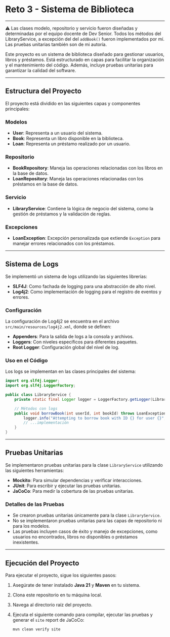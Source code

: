 # Reto 3 - Sistema de Biblioteca

---

:warning: Las clases modelo, repositorio y servicio fueron diseñadas y determinadas por el equipo docente de Dev Senior. Todos los métodos del LibraryService, a excepción del del `addBook()` fueron implementados por mí. Las pruebas unitarias también son de mi autoría.

Este proyecto es un sistema de biblioteca diseñado para gestionar usuarios, libros y préstamos. Está estructurado en capas para facilitar la organización y el mantenimiento del código. Además, incluye pruebas unitarias para garantizar la calidad del software.

---

## Estructura del Proyecto

El proyecto está dividido en las siguientes capas y componentes principales:

### Modelos

- **User**: Representa a un usuario del sistema.
- **Book**: Representa un libro disponible en la biblioteca.
- **Loan**: Representa un préstamo realizado por un usuario.

### Repositorio

- **BookRepository**: Maneja las operaciones relacionadas con los libros en la base de datos.
- **LoanRepository**: Maneja las operaciones relacionadas con los préstamos en la base de datos.

### Servicio

- **LibraryService**: Contiene la lógica de negocio del sistema, como la gestión de préstamos y la validación de reglas.

### Excepciones

- **LoanException**: Excepción personalizada que extiende `Exception` para manejar errores relacionados con los préstamos.

---

## Sistema de Logs

Se implementó un sistema de logs utilizando las siguientes librerías:

- **SLF4J**: Como fachada de logging para una abstracción de alto nivel.
- **Log4j2**: Como implementación de logging para el registro de eventos y errores.

### Configuración

La configuración de Log4j2 se encuentra en el archivo `src/main/resources/log4j2.xml`, donde se definen:

- **Appenders**: Para la salida de logs a la consola y archivos.
- **Loggers**: Con niveles específicos para diferentes paquetes.
- **Root Logger**: Configuración global del nivel de log.

### Uso en el Código

Los logs se implementan en las clases principales del sistema:

```java
import org.slf4j.Logger;
import org.slf4j.LoggerFactory;

public class LibraryService {
    private static final Logger logger = LoggerFactory.getLogger(LibraryService.class);

    // Métodos con logs
    public void borrowBook(int userId, int bookId) throws LoanException {
        logger.info("Attempting to borrow book with ID {} for user {}", bookId, userId);
        // ...implementación
    }
}
```

---

## Pruebas Unitarias

Se implementaron pruebas unitarias para la clase `LibraryService` utilizando las siguientes herramientas:

- **Mockito**: Para simular dependencias y verificar interacciones.
- **JUnit**: Para escribir y ejecutar las pruebas unitarias.
- **JaCoCo**: Para medir la cobertura de las pruebas unitarias.

### Detalles de las Pruebas

- Se crearon pruebas unitarias únicamente para la clase `LibraryService`.
- No se implementaron pruebas unitarias para las capas de repositorio ni para los modelos.
- Las pruebas incluyen casos de éxito y manejo de excepciones, como usuarios no encontrados, libros no disponibles o préstamos inexistentes.

---

## Ejecución del Proyecto

Para ejecutar el proyecto, sigue los siguientes pasos:

1. Asegúrate de tener instalado **Java 21** y **Maven** en tu sistema.
2. Clona este repositorio en tu máquina local.
3. Navega al directorio raíz del proyecto.
4. Ejecuta el siguiente comando para compilar, ejecutar las pruebas y generar el `site` report de JaCoCo:

   ```bash
   mvn clean verify site
   ```
